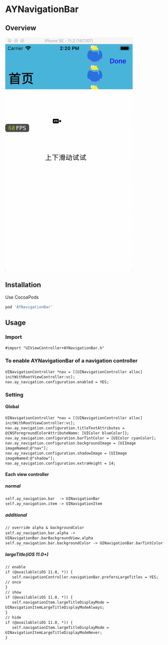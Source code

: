 # AYNavigationBar

## Overview

![snapshot](https://github.com/CodeABug/AYNavigationBar/blob/master/demo.gif)

## Installation

Use CocoaPods  

``` ruby
pod 'AYNavigationBar'
```

## Usage

### Import

``` objc
#import "UIViewController+AYNavigationBar.h"
```

### To enable AYNavigationBar of a navigation controller

``` objc
UINavigationController *nav = [[UINavigationController alloc] initWithRootViewController:vc];
nav.ay_navigation.configuration.enabled = YES;
```

### Setting
#### Global

``` objc
UINavigationController *nav = [[UINavigationController alloc] initWithRootViewController:vc];
nav.ay_navigation.configuration.titleTextAttributes = @{NSForegroundColorAttributeName: [UIColor blueColor]};
nav.ay_navigation.configuration.barTintColor = [UIColor cyanColor];
nav.ay_navigation.configuration.backgroundImage = [UIImage imageNamed:@"nav"];
nav.ay_navigation.configuration.shadowImage = [UIImage imageNamed:@"shadow"];
nav.ay_navigation.configuration.extraHeight = 14;
```

#### Each view controller
##### normal

``` objc
self.ay_navigation.bar  -> UINavigationBar
self.ay_navigation.item -> UINavigationItem
```

##### additional

``` objc
// override alpha & backgroundColor
self.ay_navigation.bar.alpha ->　UINavigationBar.barBackgroundView.alpha
self.ay_navigation.bar.backgroundColor -> UINavigationBar.barTintColor
```

##### largeTitle(iOS 11.0+)

``` objc
// enable
if (@available(iOS 11.0, *)) {
   self.navigationController.navigationBar.prefersLargeTitles = YES; // once
}
// show
if (@available(iOS 11.0, *)) {
   self.navigationItem.largeTitleDisplayMode = UINavigationItemLargeTitleDisplayModeAlways;
}
// hide
if (@available(iOS 11.0, *)) {
   self.navigationItem.largeTitleDisplayMode = UINavigationItemLargeTitleDisplayModeNever;
}
```
